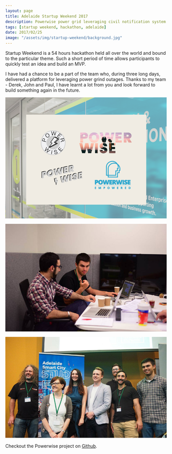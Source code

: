 ```yaml
---
layout: page
title: Adelaide Startup Weekend 2017
description: Powerwise power grid leveraging civil notification system
tags: [startup weekend, hackathon, adelaide]
date: 2017/02/25
image: "/assets/img/startup-weekend/background.jpg"
---
```


Startup Weekend is a 54 hours hackathon held all over the world and bound to the particular theme. Such a short period of time allows participants to quickly test an idea and build an MVP. 

I have had a chance to be a part of the team who, during three long days, delivered a platform for leveraging power grind outages. Thanks to my team - Derek, John and Paul, I have learnt a lot from you and look forward to build something again in the future.

![logo exploration](/assets/img/startup-weekend/powerwise.png)

![working hard](/assets/img/startup-weekend/work.jpg)

![the team](/assets/img/startup-weekend/smart-city-award-winners.jpg)

Checkout the Powerwise project on [Github](https://github.com/Powerwise).